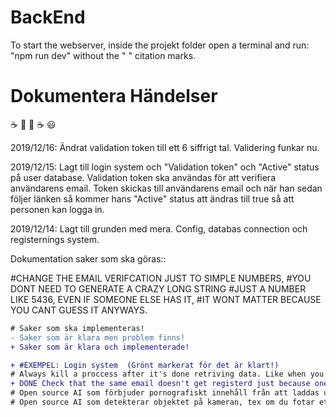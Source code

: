 # BackEnd
To start the webserver, inside the projekt folder open a terminal and run: "npm run dev" without the " " citation marks.


# Dokumentera Händelser
:coffee: :pizza: :pizza: :coffee: :smiley: 

2019/12/16: Ändrat validation token till ett 6 siffrigt tal. Validering funkar nu.

2019/12/15: Lagt till login system och "Validation token" och "Active" status på user database. Validation token ska användas för att verifiera användarens email. Token skickas till användarens email och när han sedan följer länken så kommer hans "Active" status att ändras till true så att personen kan logga in.

2019/12/14: Lagt till grunden med mera. Config, databas connection och registernings system.

Dokumentation saker som ska göras::

#CHANGE THE EMAIL VERIFCATION JUST TO SIMPLE NUMBERS, 
#YOU DONT NEED TO GENERATE A CRAZY LONG STRING
#JUST A NUMBER LIKE 5436, EVEN IF SOMEONE ELSE HAS IT,
#IT WONT MATTER BECAUSE YOU CANT GUESS IT ANYWAYS.

```diff
# Saker som ska implementeras!
- Saker som är klara men problem finns!
+ Saker som är klara och implementerade!

+ #EXEMPEL: Login system  (Grönt markerat för det är klart!)
# Always kill a proccess after it's done retriving data. Like when you retrieve a chat, you dont have to keep the connection up. You re-establish when needed.
+ DONE Check that the same email doesn't get registerd just because one has uppercase and the other one lowercase, same goes for username
# Open source AI som förbjuder pornografiskt innehåll från att laddas upp.
# Open source AI som detekterar objektet på kameran, tex om du fotar ett headset "Så ska den sätta den automatiskt på headset samt färg"
```
